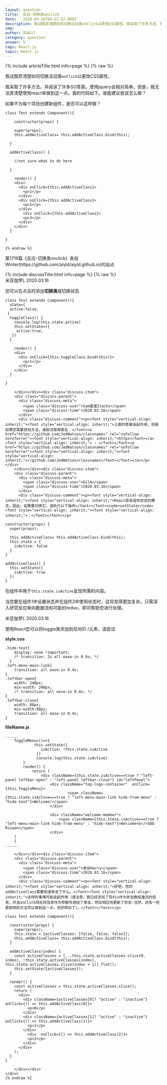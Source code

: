 ```yaml
---
layout: question
title:  反应-切换类onclick
date:   2020-03-16T04:21:52.000Z
description: 我试图弄清楚如何切换活动类onClick以更改CSS属性。我采取了许多方法，并阅读了许多SO答案。使用jquery会相对简单，但是，我无法弄清楚使用r...
img: 
author: 凯AGil
category: question
answer: 5
tags: React.js
topic: React.js
---
```

<div class="article-root">
  <div class="article">
    {% include articleTitle.html info=page %}
    {% raw %}
    <div class="article-content"><p><font style="vertical-align: inherit;"><font style="vertical-align: inherit;">我试图弄清楚如何切换活动类</font></font><code>onClick</code><font style="vertical-align: inherit;"><font style="vertical-align: inherit;">以更改CSS属性。</font></font></p>

<p><font style="vertical-align: inherit;"><font style="vertical-align: inherit;">我采取了许多方法，并阅读了许多SO答案。</font><font style="vertical-align: inherit;">使用jquery会相对简单，但是，我无法弄清楚使用react来做到这一点。</font><font style="vertical-align: inherit;">我的代码如下。</font><font style="vertical-align: inherit;">谁能建议我该怎么做？</font></font></p>

<p><font style="vertical-align: inherit;"><font style="vertical-align: inherit;">如果不为每个项目创建新组件，是否可以这样做？</font></font></p>

<pre><code>class Test extends Component(){<font></font>
<font></font>
    constructor(props) {<font></font>
<font></font>
    super(props);<font></font>
    this.addActiveClass= this.addActiveClass.bind(this);<font></font>
<font></font>
  }<font></font>
<font></font>
  addActiveClass() {<font></font>
<font></font>
    //not sure what to do here<font></font>
<font></font>
  }<font></font>
<font></font>
    render() {<font></font>
    &lt;div&gt;<font></font>
      &lt;div onClick={this.addActiveClass}&gt;<font></font>
        &lt;p&gt;1&lt;/p&gt;<font></font>
      &lt;/div&gt;<font></font>
      &lt;div onClick={this.addActiveClass}&gt;<font></font>
        &lt;p&gt;2&lt;/p&gt;<font></font>
      &lt;/div&gt;<font></font>
        &lt;div onClick={this.addActiveClass}&gt;<font></font>
        &lt;p&gt;3&lt;/p&gt;<font></font>
      &lt;/div&gt;<font></font>
    &lt;/div&gt;<font></font>
  }<font></font>
<font></font>
}<font></font>
</code></pre></div>
    {% endraw %}
  </div>
  <p class="winter_mark">第1719篇《反应-切换类onclick》来自Winter(https://github.com/aiyld/aiyld.github.io)的站点</p>
  <div class="discuss-wrapper">
    {% include discussTitle.html info=page %}
    {% raw %}
    <div class="discuss-list">
    <div class="discuss-item">
        <div class="discuss-parent">
          <div class="discuss-meta">
            <span class="discuss-user">米亚伽罗L</span>
            <span class="discuss-time">2020.03.16</span>
          </div>
          <div class="discuss-comment"><p><font style="vertical-align: inherit;"><font style="vertical-align: inherit;">您可以</font><font style="vertical-align: inherit;">在点击时</font><font style="vertical-align: inherit;">添加</font></font><strong><font style="vertical-align: inherit;"><font style="vertical-align: inherit;">切换类</font></font></strong><font style="vertical-align: inherit;"><font style="vertical-align: inherit;">或切换状态</font></font></p>

<pre><code>class Test extends Component(){<font></font>
  state={<font></font>
  active:false, <font></font>
 }<font></font>
  toggleClass() {<font></font>
    console.log(this.state.active)<font></font>
    this.setState=({<font></font>
     active:true,<font></font>
   })<font></font>
  }<font></font>
<font></font>
    render() {<font></font>
    &lt;div&gt;<font></font>
      &lt;div onClick={this.toggleClass.bind(this)}&gt;<font></font>
        &lt;p&gt;1&lt;/p&gt;<font></font>
      &lt;/div&gt;<font></font>
    &lt;/div&gt;<font></font>
  }<font></font>
<font></font>
}<font></font>
</code></pre></div>
        </div></div><div class="discuss-item">
        <div class="discuss-parent">
          <div class="discuss-meta">
            <span class="discuss-user">Sam蛋蛋Itachi</span>
            <span class="discuss-time">2020.03.16</span>
          </div>
          <div class="discuss-comment"><p><font style="vertical-align: inherit;"><font style="vertical-align: inherit;">上面的答案会起作用，但是如果您需要其他方法，请尝试使用类名：</font><a href="https://github.com/JedWatson/classnames" rel="nofollow noreferrer"><font style="vertical-align: inherit;">https</font></a><font style="vertical-align: inherit;"> : </font></font><a href="https://github.com/JedWatson/classnames" rel="nofollow noreferrer"><font style="vertical-align: inherit;"><font style="vertical-align: inherit;">//github.com/JedWatson/classnames</font></font></a></p></div>
        </div></div><div class="discuss-item">
        <div class="discuss-parent">
          <div class="discuss-meta">
            <span class="discuss-user">GilA</span>
            <span class="discuss-time">2020.03.16</span>
          </div>
          <div class="discuss-comment"><p><font style="vertical-align: inherit;"><font style="vertical-align: inherit;">React具有组件状态的概念，因此，如果要切换它，请执行以下操作</font></font><code>setState</code><font style="vertical-align: inherit;"><font style="vertical-align: inherit;">：</font></font></p>

<pre><code>constructor(props) {<font></font>
  super(props);<font></font>
<font></font>
  this.addActiveClass= this.addActiveClass.bind(this);<font></font>
  this.state = {<font></font>
    isActive: false<font></font>
  }<font></font>
}<font></font>
<font></font>
addActiveClass() {<font></font>
  this.setState({<font></font>
    isActive: true<font></font>
  })<font></font>
}<font></font>
</code></pre>

<p><font style="vertical-align: inherit;"><font style="vertical-align: inherit;">在组件中用于</font></font><code>this.state.isActive</code><font style="vertical-align: inherit;"><font style="vertical-align: inherit;">呈现所需的内容。</font></font></p>

<p><font style="vertical-align: inherit;"><font style="vertical-align: inherit;">当您要在组件1中设置状态并在组件2中使用状态时，这将变得更加复杂。</font><font style="vertical-align: inherit;">只需深入研究反应单向数据流和可能的redux，即可帮助您进行处理。</font></font></p></div>
        </div></div><div class="discuss-item">
        <div class="discuss-parent">
          <div class="discuss-meta">
            <span class="discuss-user">米亚伽罗L</span>
            <span class="discuss-time">2020.03.16</span>
          </div>
          <div class="discuss-comment"><p><font style="vertical-align: inherit;"><font style="vertical-align: inherit;">使用React您可以将toggle类添加到任何ID /元素，请尝试 </font></font></p>

<p><strong><font style="vertical-align: inherit;"><font style="vertical-align: inherit;">style.css</font></font></strong></p>

<pre><code>.hide-text{<font></font>
    display: none !important;<font></font>
    /* transition: 2s all ease-in 0.9s; */<font></font>
  }<font></font>
.left-menu-main-link{<font></font>
    transition: all ease-in 0.4s;<font></font>
}<font></font>
.leftbar-open{<font></font>
    width: 240px;<font></font>
    min-width: 240px;<font></font>
    /* transition: all ease-in 0.4s; */<font></font>
}<font></font>
.leftbar-close{<font></font>
    width: 88px;<font></font>
    min-width:88px;<font></font>
    transition: all ease-in 0.4s;<font></font>
}<font></font>
</code></pre>

<p><strong><font style="vertical-align: inherit;"><font style="vertical-align: inherit;">fileName.js</font></font></strong></p>

<pre><code>......<font></font>
    ToggleMenu=()=&gt;{<font></font>
             this.setState({<font></font>
                isActive: !this.state.isActive<font></font>
              })<font></font>
              console.log(this.state.isActive)<font></font>
        }<font></font>
        render() {<font></font>
            return (<font></font>
                &lt;div className={this.state.isActive===true ? "left-panel leftbar-open" : "left-panel leftbar-close"} id="leftPanel"&gt;<font></font>
                    &lt;div className="top-logo-container"  onClick={this.ToggleMenu}&gt;<font></font>
                            &lt;span className={this.state.isActive===true ? "left-menu-main-link hide-from-menu" : "hide-text"}&gt;Welcome!&lt;/span&gt;<font></font>
                    &lt;/div&gt;<font></font>
<font></font>
                    &lt;div className="welcome-member"&gt;<font></font>
                        &lt;span className={this.state.isActive===true ? "left-menu-main-link hide-from-menu" : "hide-text"}&gt;Welcome&lt;br/&gt;SDO Rizwan&lt;/span&gt;<font></font>
                    &lt;/div&gt;<font></font>
    )<font></font>
    }<font></font>
......<font></font>
</code></pre></div>
        </div></div><div class="discuss-item">
        <div class="discuss-parent">
          <div class="discuss-meta">
            <span class="discuss-user">老丝Harry</span>
            <span class="discuss-time">2020.03.16</span>
          </div>
          <div class="discuss-comment"><p><font style="vertical-align: inherit;"><font style="vertical-align: inherit;">好吧，您的addActiveClass需要知道单击了什么。</font><font style="vertical-align: inherit;">这样的事情可能会起作用（请注意，我已经添加了将div作为状态数组激活的信息，并且onClick现在将信息作为参数传递给了单击，然后相应地更新了状态-当然，还有一些更聪明的方法可以做到这一点，但您明白了）。</font></font></p>

<pre><code>class Test extends Component(){<font></font>
<font></font>
  constructor(props) {<font></font>
    super(props);<font></font>
    this.state = {activeClasses: [false, false, false]};<font></font>
    this.addActiveClass= this.addActiveClass.bind(this);<font></font>
  }<font></font>
<font></font>
  addActiveClass(index) {<font></font>
    const activeClasses = [...this.state.activeClasses.slice(0, index), !this.state.activeClasses[index], this.state.activeClasses.slice(index + 1)].flat();<font></font>
    this.setState({activeClasses});<font></font>
  }<font></font>
<font></font>
  render() {<font></font>
    const activeClasses = this.state.activeClasses.slice();<font></font>
    return (<font></font>
      &lt;div&gt;<font></font>
        &lt;div className={activeClasses[0]? "active" : "inactive"} onClick={() =&gt; this.addActiveClass(0)}&gt;<font></font>
          &lt;p&gt;0&lt;/p&gt;<font></font>
        &lt;/div&gt;<font></font>
        &lt;div className={activeClasses[1]? "active" : "inactive"} onClick={() =&gt; this.addActiveClass(1)}&gt;<font></font>
          &lt;p&gt;1&lt;/p&gt;<font></font>
        &lt;/div&gt;<font></font>
          &lt;div  onClick={() =&gt; this.addActiveClass(2)}&gt;<font></font>
          &lt;p&gt;2&lt;/p&gt;<font></font>
        &lt;/div&gt;<font></font>
      &lt;/div&gt;<font></font>
    );<font></font>
  }<font></font>
}<font></font>
</code></pre></div>
        </div></div>
    </div>
    {% endraw %}
  </div>
<div>
